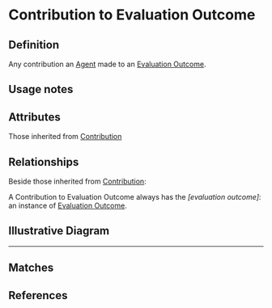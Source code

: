 # Contribution to Evaluation Outcome

## Definition
Any contribution an [Agent](../entities/Agent.md) made to an [Evaluation Outcome](../entities/Evaluation_Outcome.md).

## Usage notes

## Attributes

Those inherited from [Contribution](../entities/Contribution.md#attributes)

## Relationships

Beside those inherited from [Contribution](../entities/Contribution.md#relationships):

A Contribution to Evaluation Outcome always has the *[evaluation outcome]*: an instance of [Evaluation Outcome](../entities/Evaluation_Outcome.md).

## Illustrative Diagram

---
## Matches

## References
